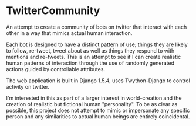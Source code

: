 TwitterCommunity
================

An attempt to create a community of bots on twitter that interact with each other in a way that mimics actual human interaction. 


Each bot is designed to have a distinct pattern of use; things they are likely to follow, re-tweet, tweet about as well as things they respond to with mentions and re-tweets. This is an attempt to see if I can create realistic human patterns of interaction through the use of randomly generated actions guided by controllable attributes.

The web application is built in Django 1.5.4, uses Twython-Django to control activity on twitter.

I'm interested in this as part of a larger interest in world-creation and the creation of realistic but fictional human "personality". To be as clear as possible, this project does not attempt to mimic or impersonate any specific person and any similarities to actual human beings are entirely coincidental.
